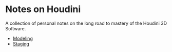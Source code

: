 # Notes on Houdini

A collection of personal notes on the long road to mastery of the Houdini 3D Software.

- [Modeling](./modeling/doc.md)
- [Staging](./staging/doc.md)

